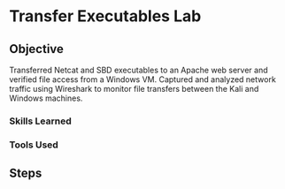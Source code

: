 # Transfer Executables Lab

## Objective
Transferred Netcat and SBD executables to an Apache web server and verified file access from a Windows VM. Captured and analyzed network traffic using Wireshark to monitor file transfers between the Kali and Windows machines.

### Skills Learned

### Tools Used

## Steps
